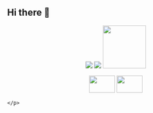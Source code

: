 ## Hi there 👋 


<p align="center">
    <img width="" height="" src="https://avatars0.githubusercontent.com/u/1680273?s=460&u=4471b74deb9973096418a93960c664c5ea3bd159&v=4" />
    <img src="https://readme-typing-svg.demolab.com/?lines=Back-End%20Déveloper%20Junior;2%20years%20of%20coding%20experience;Still%20learning%20new%20things&font=Fira%20Code&center=true&width=440&height=45&color=3498db&vCenter=true&pause=1000&size=22" />
    <img src="https://media.giphy.com/media/WUlplcMpOCEmTGBtBW/giphy.gif" width="100">

</p>

<p align="center">

<img src="https://github-readme-stats-trinibs-projects.vercel.app/api?username=leomougin&show_icons=true&theme=merko&border_color=599200" width="60" height="40">
<img src="https://github-readme-stats-trinibs-projects.vercel.app/api/top-langs?username=leomougin&theme=merko&layout=compact&border_color=599200&langs_count=6"  width="60" height="40"> 

    </p>
</div>



